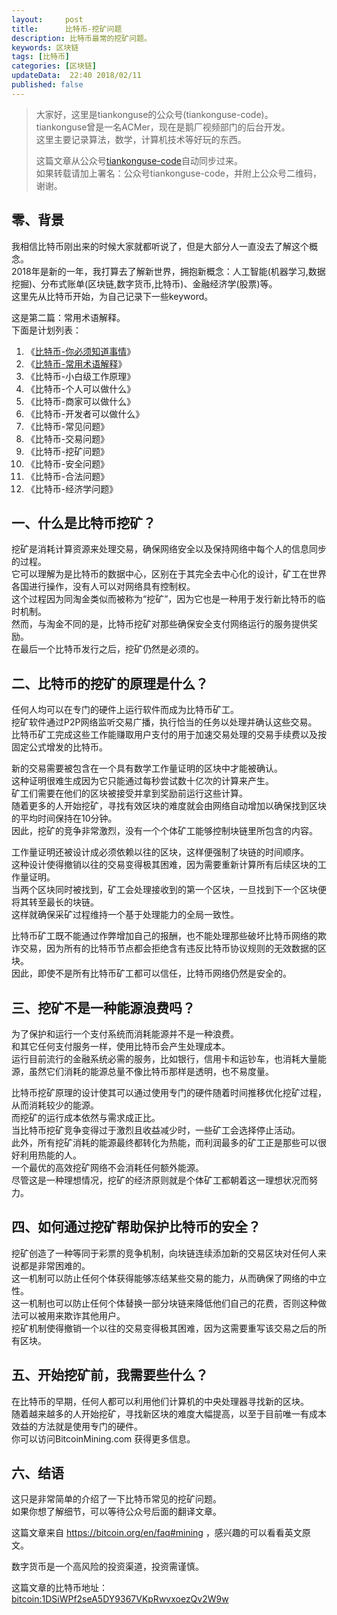 ```yaml
---   
layout:     post  
title:      比特币-挖矿问题  
description: 比特币最常的挖矿问题。  
keywords: 区块链  
tags: [比特币]  
categories: [区块链]  
updateData:  22:40 2018/02/11
published: false  
---  
```

  
  
>   
> 大家好，这里是tiankonguse的公众号(tiankonguse-code)。    
> tiankonguse曾是一名ACMer，现在是鹅厂视频部门的后台开发。    
> 这里主要记录算法，数学，计算机技术等好玩的东西。   
>      
> 这篇文章从公众号[tiankonguse-code](https://mp.weixin.qq.com/s/XD3ZL6cUSDh4UCrC8eMoLw)自动同步过来。    
> 如果转载请加上署名：公众号tiankonguse-code，并附上公众号二维码，谢谢。  
>    
  

## 零、背景 

我相信比特币刚出来的时候大家就都听说了，但是大部分人一直没去了解这个概念。  
2018年是新的一年，我打算去了解新世界，拥抱新概念：人工智能(机器学习,数据挖掘)、分布式账单(区块链,数字货币,比特币)、金融经济学(股票)等。  
这里先从比特币开始，为自己记录下一些keyword。  


这是第二篇：常用术语解释。  
下面是计划列表：  

1. 《[比特币-你必须知道事情](http://mp.weixin.qq.com/s/pu8e18eC2mBQxB9z01ETjg)》  
2. 《[比特币-常用术语解释](https://mp.weixin.qq.com/s/3P9Tv6iO89p6xHpD1r_41Q)》  
3. 《比特币-小白级工作原理》  
4. 《比特币-个人可以做什么》  
5. 《比特币-商家可以做什么》  
6. 《比特币-开发者可以做什么》  
7. 《比特币-常见问题》   
8. 《比特币-交易问题》  
9. 《比特币-挖矿问题》  
10. 《比特币-安全问题》  
11. 《比特币-合法问题》  
12. 《比特币-经济学问题》 



## 一、什么是比特币挖矿？

挖矿是消耗计算资源来处理交易，确保网络安全以及保持网络中每个人的信息同步的过程。  
它可以理解为是比特币的数据中心，区别在于其完全去中心化的设计，矿工在世界各国进行操作，没有人可以对网络具有控制权。  
这个过程因为同淘金类似而被称为“挖矿”，因为它也是一种用于发行新比特币的临时机制。  
然而，与淘金不同的是，比特币挖矿对那些确保安全支付网络运行的服务提供奖励。  
在最后一个比特币发行之后，挖矿仍然是必须的。  


## 二、比特币的挖矿的原理是什么？

任何人均可以在专门的硬件上运行软件而成为比特币矿工。  
挖矿软件通过P2P网络监听交易广播，执行恰当的任务以处理并确认这些交易。  
比特币矿工完成这些工作能赚取用户支付的用于加速交易处理的交易手续费以及按固定公式增发的比特币。  


新的交易需要被包含在一个具有数学工作量证明的区块中才能被确认。  
这种证明很难生成因为它只能通过每秒尝试数十亿次的计算来产生。  
矿工们需要在他们的区块被接受并拿到奖励前运行这些计算。  
随着更多的人开始挖矿，寻找有效区块的难度就会由网络自动增加以确保找到区块的平均时间保持在10分钟。  
因此，挖矿的竞争非常激烈，没有一个个体矿工能够控制块链里所包含的内容。  


工作量证明还被设计成必须依赖以往的区块，这样便强制了块链的时间顺序。  
这种设计使得撤销以往的交易变得极其困难，因为需要重新计算所有后续区块的工作量证明。  
当两个区块同时被找到，矿工会处理接收到的第一个区块，一旦找到下一个区块便将其转至最长的块链。  
这样就确保采矿过程维持一个基于处理能力的全局一致性。  


比特币矿工既不能通过作弊增加自己的报酬，也不能处理那些破坏比特币网络的欺诈交易，因为所有的比特币节点都会拒绝含有违反比特币协议规则的无效数据的区块。  
因此，即使不是所有比特币矿工都可以信任，比特币网络仍然是安全的。   

## 三、挖矿不是一种能源浪费吗？

为了保护和运行一个支付系统而消耗能源并不是一种浪费。  
和其它任何支付服务一样，使用比特币会产生处理成本。  
运行目前流行的金融系统必需的服务，比如银行，信用卡和运钞车，也消耗大量能源，虽然它们消耗的能源总量不像比特币那样是透明，也不易度量。  


比特币挖矿原理的设计使其可以通过使用专门的硬件随着时间推移优化挖矿过程，从而消耗较少的能源。  
而挖矿的运行成本依然与需求成正比。  
当比特币挖矿竞争变得过于激烈且收益减少时，一些矿工会选择停止活动。  
此外，所有挖矿消耗的能源最终都转化为热能，而利润最多的矿工正是那些可以很好利用热能的人。  
一个最优的高效挖矿网络不会消耗任何额外能源。  
尽管这是一种理想情况，挖矿的经济原则就是个体矿工都朝着这一理想状况而努力。  

## 四、如何通过挖矿帮助保护比特币的安全？

挖矿创造了一种等同于彩票的竞争机制，向块链连续添加新的交易区块对任何人来说都是非常困难的。  
这一机制可以防止任何个体获得能够冻结某些交易的能力，从而确保了网络的中立性。  
这一机制也可以防止任何个体替换一部分块链来降低他们自己的花费，否则这种做法可以被用来欺诈其他用户。  
挖矿机制使得撤销一个以往的交易变得极其困难，因为这需要重写该交易之后的所有区块。  

## 五、开始挖矿前，我需要些什么？

在比特币的早期，任何人都可以利用他们计算机的中央处理器寻找新的区块。  
随着越来越多的人开始挖矿，寻找新区块的难度大幅提高，以至于目前唯一有成本效益的方法就是使用专门的硬件。  
你可以访问BitcoinMining.com 获得更多信息。  


## 六、结语  


这只是非常简单的介绍了一下比特币常见的挖矿问题。  
如果你想了解细节，可以等待公众号后面的翻译文章。  

这篇文章来自 https://bitcoin.org/en/faq#mining ，感兴趣的可以看看英文原文。  

 
数字货币是一个高风险的投资渠道，投资需谨慎。  

这篇文章的比特币地址： [bitcoin:1DSiWPf2seA5DY9367VKpRwvxoezQv2W9w](bitcoin:1DSiWPf2seA5DY9367VKpRwvxoezQv2W9w)     

